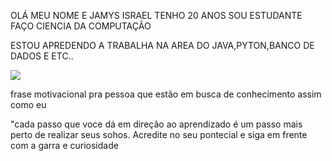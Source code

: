 OLÁ MEU NOME E JAMYS ISRAEL TENHO 20 ANOS SOU ESTUDANTE FAÇO CIENCIA DA COMPUTAÇÃO 

ESTOU APREDENDO A TRABALHA NA AREA DO JAVA,PYTON,BANCO DE DADOS E ETC..





<img src="https://img.freepik.com/fotos-premium/o-jovem-estudante-esta-estudando-muito-na-mesa_207634-3105.jpg">

frase motivacional pra pessoa que estão em busca de conhecimento assim como eu

"cada passo que voce dá em direção ao aprendizado 
é um passo mais perto de realizar seus sohos.
Acredite no seu pontecial e siga em frente com 
a garra e curiosidade



<!--
**jamysae/jamysae** is a ✨ _special_ ✨ repository because its `README.md` (this file) appears on your GitHub profile.

Here are some ideas to get you started:

- 🔭 I’m currently working on ...
- 🌱 I’m currently learning ...
- 👯 I’m looking to collaborate on ...
- 🤔 I’m looking for help with ...
- 💬 Ask me about ...
- 📫 How to reach me: ...
- 😄 Pronouns: ...
- ⚡ Fun fact: ...
-->
